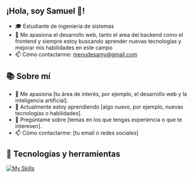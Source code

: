 ## ¡Hola, soy Samuel 👋!

- 🎓 Estudiante de ingeniería de sistemas
- 🚀 Me apasiona el desarrollo web, tanto el area del backend como el frontend y siempre estoy buscando aprender nuevas tecnologías y mejorar mis habilidades en este campo
- 📫 Cómo contactarme: menudesamy@gmail.com

## 📚 Sobre mí

- 🚀 Me apasiona [tu área de interés, por ejemplo, el desarrollo web y la inteligencia artificial].
- 🌱 Actualmente estoy aprendiendo [algo nuevo, por ejemplo, nuevas tecnologías o habilidades].
- 💬 Pregúntame sobre [temas en los que tengas experiencia o que te interesen].
- 📫 Cómo contactarme: [tu email o redes sociales]

## 🔧 Tecnologías y herramientas

[![My Skills](https://skillicons.dev/icons?i=js,html,css,java,nodejs,react,git,cpp&perline=4)](https://skillicons.dev)

